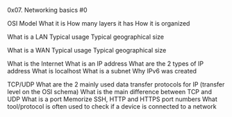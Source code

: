0x07. Networking basics #0

OSI Model
	What it is
	How many layers it has
	How it is organized

What is a LAN
	Typical usage
	Typical geographical size

What is a WAN
	Typical usage
	Typical geographical size

What is the Internet
	What is an IP address
	What are the 2 types of IP address
	What is localhost
	What is a subnet
	Why IPv6 was created

TCP/UDP
	What are the 2 mainly used data transfer protocols for IP (transfer level on the OSI schema)
	What is the main difference between TCP and UDP
	What is a port
	Memorize SSH, HTTP and HTTPS port numbers
	What tool/protocol is often used to check if a device is connected to a network
